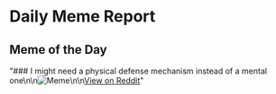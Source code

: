 # Daily Meme Report

## Meme of the Day
"### I might need a physical defense mechanism instead of a mental one\n\n![Meme](https://i.redd.it/awh9eu56oncf1.gif)\n\n[View on Reddit](https://redd.it/1lyusmx)"
